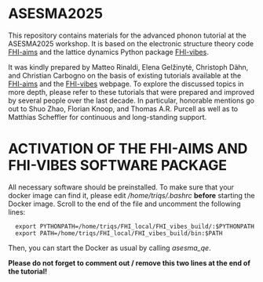 # ASESMA2025

This repository contains materials for the advanced phonon tutorial at the ASESMA2025 workshop.
It is based on the electronic structure theory code [FHI-aims](https://fhi-aims.org/) and the 
lattice dynamics Python package [FHI-vibes](https://vibes-developers.gitlab.io/vibes/).

It was kindly prepared by Matteo Rinaldi, Elena Gelžinytė, Christoph Dähn, and Christian Carbogno 
on the basis of existing tutorials available at the [FHI-aims](https://fhi-aims.org/) and the 
[FHI-vibes](https://vibes-developers.gitlab.io/vibes/) webpage. To explore the discussed topics
in more depth, please refer to these tutorials that were prepared and improved by several people
over the last decade. In particular, honorable mentions go out to Shuo Zhao, Florian Knoop, and 
Thomas A.R. Purcell as well as to Matthias Scheffler for continuous and long-standing support.


# ACTIVATION OF THE FHI-AIMS AND FHI-VIBES SOFTWARE PACKAGE
All necessary software should be preinstalled. To make sure that your docker image can find it, please edit  */home/triqs/.bashrc*
**before** starting the Docker image.
Scroll to the end of the file and uncomment the following lines:

      export PYTHONPATH=/home/triqs/FHI_local/FHI_vibes_build/:$PYTHONPATH
      export PATH=/home/triqs/FHI_local/FHI_vibes_build/bin:$PATH

Then, you can start the Docker as usual by calling *asesma_qe*. 

**Please do not forget to comment out / remove this two lines at the end of the tutorial!**

